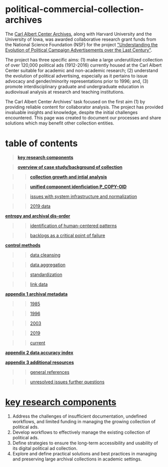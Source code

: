 # political-commercial-collection-archives


The [Carl Albert Center Archives](https://www.ou.edu/carlalbertcenter/congressional-collection), along with Harvard University and the University of Iowa, was awarded collaborative research grant funds from the National Science Foundation (NSF) for the project ["Understanding the Evolution of Political Campaign Advertisements over the Last Century"](https://s-lib024.lib.uiowa.edu/campaignvids/people.html).

The project has three specific aims: (1) make a large underutilized collection of  over 120,000 political ads (1912-2016) currently housed at the Carl Albert Center suitable for academic and non-academic research; (2) understand the evolution of political advertising, especially as it pertains to issue advocacy and gender/minority representations prior to 1996; and, (3) promote interdisciplinary graduate and undergraduate education in audiovisual analysis at research and teaching institutions. ​

The Carl Albert Center Archives' task focused on the first aim (1) by providing reliable content for collaborator analysis. The project has provided invaluable insights and knowledge, despite the initial challenges encountered. This page was created to document our processes and share solutions which may benefit other collection entities. 

# table of contents

> [**key research components**](key-research-components)

> [**overview of case study/background of collection**](https://github.com/prys0000/political-commercial-collection-archives/blob/main/documentation/case-study.md)

>> [**collection growth and intial analysis**](https://github.com/prys0000/political-commercial-collection-archives/blob/main/documentation/collection-growth-initial-analysis.md)

>> [**unified component idenficiation P_COPY-OID**](https://github.com/prys0000/political-commercial-collection-archives/blob/main/documentation/component-identification.md)

>> [issues with system infrastructure and normalization](#issues-with-system-infrastructure-and-normalization)

>> [2019 data](#2019-data)


[**entropy and archival dis-order**](entropy-and-archival-disorder)

>> [identification of human-centered patterns](#identification-of-human-centered-patterns)

>> [backlogs as a critical point of failure](#backlogs-as-a-critical-point-of-failure)

[**control methods**](control-methods)

>> [data cleansing](#data-cleansing)

>> [data aggregation](#data-aggregation)

>> [standardization](#standardization)

>> [link data](#link-data)

[**appendix 1  archival metadata**](appendix-1)

>> [1985](#appendix-1-archival-metadata-1985)

>> [1996](#appendix-1-archival-metadata-1996)

>> [2003](#appendix-1-archival-metadata-2003)

>> [2019](#appendix-1-archival-metadata-2019)

>> [current](#appendix-1-archival-metdata-current)

[**appendix 2 data accuracy index**](appendix-2)

[**appendix 3 additional resources**](appendix-3)

>> [general references](#general-references)

>> [unresolved issues further questions](#unresolved-issues-further-questions)



#

# [**key research components**](key-research-components)

1. Address the challenges of insufficient documentation, undefined workflows, and limited funding in managing the growing collection of political ads.
2. Develop workflows to effectively manage the existing collection of political ads.
3. Define strategies to ensure the long-term accessibility and usability of its digital political ad collection.
4. Explore and define practical solutions and best practices in managing and preserving large archival collections in academic settings.

